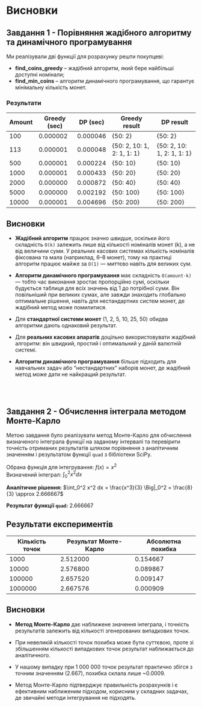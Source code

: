 # Висновки

## Завдання 1 - Порівняння жадібного алгоритму та динамічного програмування

Ми реалізували дві функції для розрахунку решти покупцеві:

- **find_coins_greedy** – жадібний алгоритм, який бере найбільші доступні номінали;
- **find_min_coins** – алгоритм динамічного програмування, що гарантує мінімальну кількість монет.

### Результати

| Amount | Greedy (sec) |     DP (sec) |              Greedy result |                  DP result |
|--------|--------------|--------------|----------------------------|----------------------------|
|    100 |     0.000002 |     0.000046 |                    {50: 2} |                    {50: 2} |
|    113 |     0.000001 |     0.000048 | {50: 2, 10: 1, 2: 1, 1: 1} | {50: 2, 10: 1, 2: 1, 1: 1} |
|    500 |     0.000001 |     0.000224 |                   {50: 10} |                   {50: 10} |
|   1000 |     0.000001 |     0.000433 |                   {50: 20} |                   {50: 20} |
|   2000 |     0.000000 |     0.000872 |                   {50: 40} |                   {50: 40} |
|   5000 |     0.000000 |     0.002192 |                  {50: 100} |                  {50: 100} |
|  10000 |     0.000001 |     0.004696 |                  {50: 200} |                  {50: 200} |

## Висновки

- **Жадібний алгоритм** працює значно швидше, оскільки його складність `O(k)` залежить лише від кількості номіналів монет (k), а не від величини суми. У реальних касових системах кількість номіналів фіксована та мала (наприклад, 6–8 монет), тому на практиці алгоритм працює майже за `O(1)` — миттєво навіть для великих сум.  

- **Алгоритм динамічного програмування** має складність `O(amount·k)` — тобто час виконання зростає пропорційно сумі, оскільки будується таблиця для всіх значень від 1 до потрібної суми. Він повільніший при великих сумах, але завжди знаходить глобально оптимальне рішення, навіть для нестандартних систем монет, де жадібний метод може помилитися.  

- Для **стандартної системи монет** (1, 2, 5, 10, 25, 50) обидва алгоритми дають однаковий результат.  

- Для **реальних касових апаратів** доцільно використовувати жадібний алгоритм: він швидкий, простий і оптимальний у даній валютній системі.  

- **Алгоритм динамічного програмування** більше підходить для навчальних задач або “нестандартних” наборів монет, де жадібний метод може дати не найкращий результат.

<br>
<br>

## Завдання 2 - Обчислення інтеграла методом Монте-Карло

Метою завдання було реалізувати метод Монте-Карло для обчислення визначеного інтеграла функції на заданому інтервалі та перевірити точність отриманих результатів шляхом порівняння з аналітичним значенням і результатом функції `quad` з бібліотеки SciPy.

Обрана функція для інтегрування: $f(x) = x^2$  
Визначений інтеграл: $\int_0^2 x^2 dx$

**Аналітичне рішення:**
$\int_0^2 x^2 dx = \frac{x^3}{3} \Big|_0^2 = \frac{8}{3} \approx 2.666667$

**Результат функції `quad`:** 2.666667

## Результати експериментів

| Кількість точок | Результат Монте-Карло | Абсолютна похибка |
|-----------------|-----------------------|-------------------|
| 1000            | 2.512000              | 0.154667          |
| 10000           | 2.576800              | 0.089867          |
| 100000          | 2.657520              | 0.009147          |
| 1000000         | 2.667576              | 0.000909          |

## Висновки

- **Метод Монте-Карло** дає наближене значення інтеграла, і точність результатів залежить від кількості згенерованих випадкових точок.

- При невеликій кількості точок похибка може бути суттєвою, проте зі збільшенням кількості випадкових точок результат наближається до аналітичного.

- У нашому випадку при 1 000 000 точок результат практично збігся з точним значенням (2.667), похибка склала лише ~0.0009.

- Метод Монте-Карло підтверджує правильність розрахунків і є ефективним наближеним підходом, корисним у складних задачах, де звичайні методи інтегрування не підходять.
